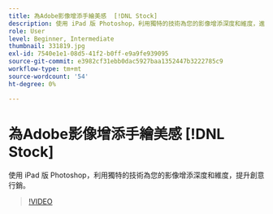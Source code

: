 ```yaml
---
title: 為Adobe影像增添手繪美感  [!DNL Stock]
description: 使用 iPad 版 Photoshop，利用獨特的技術為您的影像增添深度和維度，進而提升您的創意行銷。
role: User
level: Beginner, Intermediate
thumbnail: 331819.jpg
exl-id: 7540e1e1-08d5-41f2-b0ff-e9a9fe939095
source-git-commit: e3982cf31ebb0dac5927baa1352447b3222785c9
workflow-type: tm+mt
source-wordcount: '54'
ht-degree: 0%

---
```


# 為Adobe影像增添手繪美感 [!DNL Stock]

使用 iPad 版 Photoshop，利用獨特的技術為您的影像增添深度和維度，提升創意行銷。

>[!VIDEO](https://video.tv.adobe.com/v/331819?hidetitle=true)
